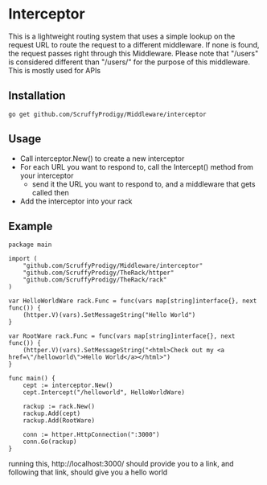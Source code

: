 # Interceptor
This is a lightweight routing system that uses a simple lookup on the request URL to route the request to a different middleware.  If none is found, the request passes right through this Middleware.  Please note that "/users" is considered different than "/users/" for the purpose of this middleware.  This is mostly used for APIs

## Installation
`go get github.com/ScruffyProdigy/Middleware/interceptor`

## Usage

* Call interceptor.New() to create a new interceptor
* For each URL you want to respond to, call the Intercept() method from your interceptor
	* send it the URL you want to respond to, and a middleware that gets called then
* Add the interceptor into your rack

## Example

	package main

	import (
		"github.com/ScruffyProdigy/Middleware/interceptor"
		"github.com/ScruffyProdigy/TheRack/httper"
		"github.com/ScruffyProdigy/TheRack/rack"
	)

	var HelloWorldWare rack.Func = func(vars map[string]interface{}, next func()) {
		(httper.V)(vars).SetMessageString("Hello World")
	}

	var RootWare rack.Func = func(vars map[string]interface{}, next func()) {
		(httper.V)(vars).SetMessageString("<html>Check out my <a href=\"/helloworld\">Hello World</a></html>")
	}

	func main() {
		cept := interceptor.New()
		cept.Intercept("/helloworld", HelloWorldWare)

		rackup := rack.New()
		rackup.Add(cept)
		rackup.Add(RootWare)

		conn := httper.HttpConnection(":3000")
		conn.Go(rackup)
	}
	
	
running this, http://localhost:3000/ should provide you to a link, and following that link, should give you a hello world